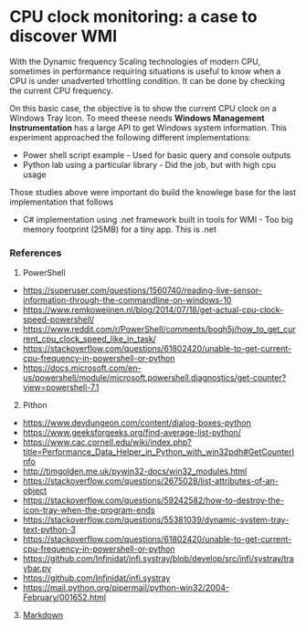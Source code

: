 
# CPU clock monitoring: a case to discover WMI

With the Dynamic frequency Scaling technologies of modern CPU, sometimes in performance requiring situations is useful to know when a CPU is under unadverted trhottling condition. It can be done by checking the current CPU frequency.

On this basic case, the objective is to show the current CPU clock on a Windows Tray Icon. To meed theese needs **Windows Management Instrumentation** has a large API to get Windows system information. This experiment approached the following different implementations:

- Power shell script example  - Used for basic query and console outputs
- Python lab using a particular library - Did the job, but with high cpu usage

Those studies above were important do build the knowlege base for the last implementation that follows

- C# implementation using .net framework built in tools for WMI - Too big memory footprint (25MB) for a tiny app. This is .net


### References

1. PowerShell
- <https://superuser.com/questions/1560740/reading-live-sensor-information-through-the-commandline-on-windows-10>
- <https://www.remkoweijnen.nl/blog/2014/07/18/get-actual-cpu-clock-speed-powershell/>
- <https://www.reddit.com/r/PowerShell/comments/boqh5j/how_to_get_current_cpu_clock_speed_like_in_task/>
- <https://stackoverflow.com/questions/61802420/unable-to-get-current-cpu-frequency-in-powershell-or-python>
- <https://docs.microsoft.com/en-us/powershell/module/microsoft.powershell.diagnostics/get-counter?view=powershell-7.1>

2. Pithon
- <https://www.devdungeon.com/content/dialog-boxes-python>
- <https://www.geeksforgeeks.org/find-average-list-python/>
- <https://www.cac.cornell.edu/wiki/index.php?title=Performance_Data_Helper_in_Python_with_win32pdh#GetCounterInfo>
- <http://timgolden.me.uk/pywin32-docs/win32_modules.html>
- <https://stackoverflow.com/questions/2675028/list-attributes-of-an-object>
- <https://stackoverflow.com/questions/59242582/how-to-destroy-the-icon-tray-when-the-program-ends>
- <https://stackoverflow.com/questions/55381039/dynamic-system-tray-text-python-3>
- <https://stackoverflow.com/questions/61802420/unable-to-get-current-cpu-frequency-in-powershell-or-python>
- <https://github.com/Infinidat/infi.systray/blob/develop/src/infi/systray/traybar.py>
- <https://github.com/Infinidat/infi.systray>
- <https://mail.python.org/pipermail/python-win32/2004-February/001652.html>

3. [Markdown](https://www.markdownguide.org/basic-syntax/)